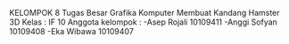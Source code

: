 KELOMPOK 8
Tugas Besar Grafika Komputer Membuat Kandang Hamster 3D 
Kelas : IF 10
Anggota kelompok : 
-Asep Rojali 10109411
-Anggi Sofyan 10109408
-Eka Wibawa 10109407


